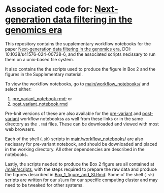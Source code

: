 # Associated code for: [Next-generation data filtering in the genomics era](www.doi.org/10.1038/s41576-024-00738-6)

This repository contains the supplementary workflow notebooks for the paper [Next-generation data filtering in the genomics era](www.doi.org/10.1038/s41576-024-00738-6), DOI: 10.1038/s41576-024-00738-6, and the associated scripts necissary to run them on a unix-based file system.

It also contains the the scripts used to produce the figure in Box 2 and the figures in the Supplementary material.

To view the workflow notebooks, go to [main/workflow_notebooks/](https://github.com/ChristieLab/filtering_simulation_paper/tree/main/workflow_notebooks) and select either:

1. [pre_variant_notebook.rmd](https://github.com/ChristieLab/filtering_simulation_paper/blob/main/workflow_notebooks/pre_variant_notebook.rmd); or
2. [post_variant_notebook.rmd](https://github.com/ChristieLab/filtering_simulation_paper/blob/main/workflow_notebooks/post_variant_notebook.rmd)

Pre-knit versions of these are also available for the [pre-variant](https://github.com/ChristieLab/filtering_simulation_paper/blob/main/workflow_notebooks/pre_variant_notebook.nb.html) and [post-variant](https://github.com/ChristieLab/filtering_simulation_paper/blob/main/workflow_notebooks/post_variant_notebook.nb.html) workflow notebookss as well from these links or in the same directory as the `.rmd` files. These can be downloaded and viewed with most web browsers.

Each of the shell (`.sh`) scripts in [main/workflow_notebooks/](https://github.com/ChristieLab/filtering_simulation_paper/tree/main/workflow_notebooks) are also necissary for pre-variant notebook, and should be downloaded and placed in the working directory. All other dependencies are described in the notebooks.

Lastly, the scripts needed to produce the Box 2 figure are all contained at [/main/scripts](https://github.com/ChristieLab/filtering_simulation_paper/tree/main/scripts), with the steps required to prepare the raw data and produce the figures described in [Box_1_figure_and_SI.Rmd](https://github.com/ChristieLab/filtering_simulation_paper/blob/main/scripts/Box_1_figure_and_SI.Rmd). Some of the shell (`.sh`) scripts are written for our `slurm` for our specific computing cluster and may need to be tweaked for other systems.
